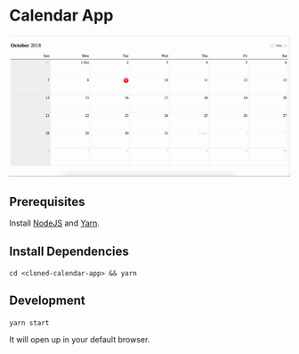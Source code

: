 # Calendar App

![Super cool calendar](https://raw.githubusercontent.com/surajhell88/styled-calendar/master/Calendar-App.png)

## Prerequisites

Install [NodeJS](https://nodejs.org/en/download/) and [Yarn](https://yarnpkg.com/en/docs/install).

## Install Dependencies

`cd <cloned-calendar-app> && yarn`

## Development

`yarn start`

It will open up in your default browser.
